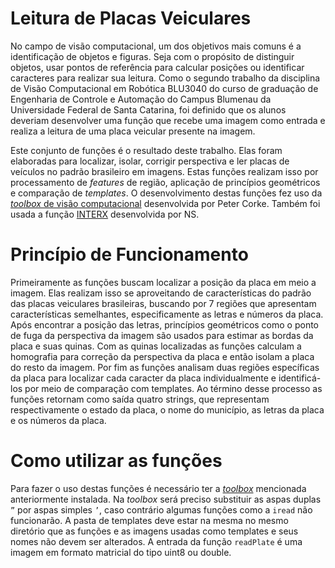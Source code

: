# Leitura de Placas Veiculares

No campo de visão computacional, um dos objetivos mais comuns é a identificação de objetos e figuras. Seja com o propósito de distinguir objetos, usar pontos de referência para calcular posições ou identificar caracteres para realizar sua leitura. Como o segundo trabalho da disciplina de Visão Computacional em Robótica BLU3040 do curso de graduação de Engenharia de Controle e Automação do Campus Blumenau da Universidade Federal de Santa Catarina, foi definido que os alunos deveriam desenvolver uma função que recebe uma imagem como entrada e realiza a leitura de uma placa veicular presente na imagem.

Este conjunto de funções é o resultado deste trabalho. Elas foram elaboradas para localizar, isolar, corrigir perspectiva e ler placas de veículos no padrão brasileiro em imagens. Estas funções realizam isso por processamento de *features* de região, aplicação de princípios geométricos e comparação de *templates*. O desenvolvimento destas funções fez uso da [*toolbox* de visão computacional](http://petercorke.com/wordpress/toolboxes/machine-vision-toolbox) desenvolvida por Peter Corke. Também foi usada a função [INTERX](https://www.mathworks.com/matlabcentral/fileexchange/22441-curve-intersections) desenvolvida por NS.

# Princípio de Funcionamento

Primeiramente as funções buscam localizar a posição da placa em meio a imagem. Elas realizam isso se aproveitando de características do padrão das placas veiculares brasileiras, buscando por 7 regiões que apresentam características semelhantes, especificamente as letras e números da placa. Após encontrar a posição das letras, princípios geométricos como o ponto de fuga da perspectiva da imagem são usados para estimar as bordas da placa e suas quinas. Com as quinas localizadas as funções calculam a homografia para correção da perspectiva da placa e então isolam a placa do resto da imagem. Por fim as funções analisam duas regiões específicas da placa para localizar cada caracter da placa individualmente e identificá-los por meio de comparação com templates. Ao término desse processo as funções retornam como saída quatro strings, que representam respectivamente o estado da placa, o nome do município, as letras da placa e os números da placa.

# Como utilizar as funções

Para fazer o uso destas funções é necessário ter a [*toolbox*](http://petercorke.com/wordpress/toolboxes/machine-vision-toolbox) mencionada anteriormente instalada. Na *toolbox* será preciso substituir as aspas duplas ```”``` por aspas simples ```’```, caso contrário algumas funções como a ```iread``` não funcionarão. A pasta de templates deve estar na mesma no mesmo diretório que as funções e as imagens usadas como templates e seus nomes não devem ser alterados. A entrada da função ```readPlate``` é uma imagem em formato matricial do tipo uint8 ou double.
